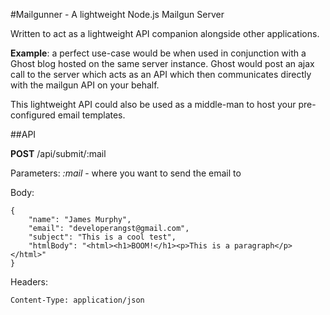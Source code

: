 #Mailgunner - A lightweight Node.js Mailgun Server

Written to act as a lightweight API companion alongside other applications.

**Example**: a perfect use-case would be when used in conjunction with a Ghost blog hosted on the same server instance. Ghost would post an ajax call to the server which acts as an API which then communicates directly with the mailgun API on your behalf.

This lightweight API could also be used as a middle-man to host your pre-configured email templates.

##API

**POST** /api/submit/:mail

Parameters: _:mail_ - where you want to send the email to

Body:
```
{
	"name": "James Murphy",
	"email": "developerangst@gmail.com",
	"subject": "This is a cool test",
	"htmlBody": "<html><h1>BOOM!</h1><p>This is a paragraph</p></html>"
}
```

Headers:
```
Content-Type: application/json
```
